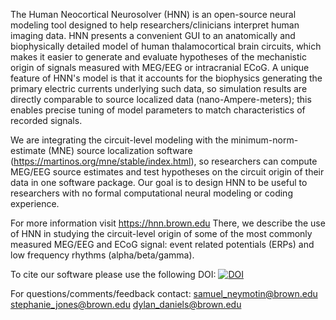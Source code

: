 The Human Neocortical Neurosolver (HNN) is an open-source neural modeling tool designed to help
researchers/clinicians interpret human imaging data. HNN presents a convenient GUI to an
anatomically and biophysically detailed model of human thalamocortical brain circuits, which
makes it easier to generate and evaluate hypotheses of the mechanistic origin of signals measured
with MEG/EEG or intracranial ECoG. A unique feature of HNN's model is that it accounts for the
biophysics generating the primary electric currents underlying such data, so simulation results
are directly comparable to source localized data (nano-Ampere-meters); this enables precise
tuning of model parameters to match characteristics of recorded signals.
 
We are integrating the circuit-level modeling with the minimum-norm-estimate (MNE) source
localization software (https://martinos.org/mne/stable/index.html), so researchers can compute
MEG/EEG source estimates and test hypotheses on
the circuit origin of their data in one software package. Our goal is to design HNN to be useful
to researchers with no formal computational neural modeling or coding experience.

For more information visit https://hnn.brown.edu There, we describe the use of HNN in studying the
circuit-level origin of some of the most commonly measured MEG/EEG and ECoG signal: event related
potentials (ERPs) and low frequency rhythms (alpha/beta/gamma).

To cite our software please use the following DOI:
 [![DOI](https://zenodo.org/badge/128077928.svg)](https://zenodo.org/badge/latestdoi/128077928)

For questions/comments/feedback contact:
 samuel_neymotin@brown.edu 
 stephanie_jones@brown.edu 
 dylan_daniels@brown.edu

